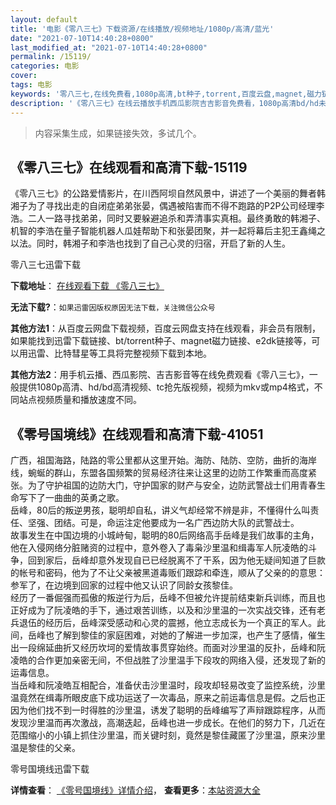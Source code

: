```yaml
---
layout: default
title: '电影《零八三七》下载资源/在线播放/视频地址/1080p/高清/蓝光'
date: "2021-07-10T14:40:28+0800"
last_modified_at: "2021-07-10T14:40:28+0800"
permalink: /15119/
categories: 电影
cover:
tags: 电影
keywords: '零八三七,在线免费看,1080p高清,bt种子,torrent,百度云盘,magnet,磁力链,迅雷下载资源'
description: '《零八三七》在线云播放手机西瓜影院吉吉影音免费看，1080p高清bd/hd未删减完整版和tc抢先枪版，mkv/mp4格式，附带bt/torrent种子、magnet/磁力链、百度云盘、网盘资源迅雷下载链接'
---
```


>内容采集生成，如果链接失效，多试几个。


## 《零八三七》在线观看和高清下载-15119

《零八三七》的公路爱情影片，在川西阿坝自然风景中，讲述了一个美丽的舞者韩湘子为了寻找出走的自闭症弟弟张晏，偶遇被陷害而不得不跑路的P2P公司经理李浩。二人一路寻找弟弟，同时又要躲避追杀和弄清事实真相。最终勇敢的韩湘子、机智的李浩在量子智能机器人瓜娃帮助下和张晏团聚，并一起将幕后主犯王鑫绳之以法。同时，韩湘子和李浩也找到了自己心灵的归宿，开启了新的人生。


零八三七迅雷下载

**下载地址**： [在线观看下载 《零八三七》](https://www.993dy.com//vod-detail-id-34228.html) 


**无法下载?**：`如果迅雷因版权原因无法下载，关注微信公众号 `

**其他方法1**：从百度云网盘下载视频，百度云网盘支持在线观看，非会员有限制，如果能找到迅雷下载链接、bt/torrent种子、magnet磁力链接、e2dk链接等，可以用迅雷、比特彗星等工具将完整视频下载到本地。

**其他方法2**：用手机云播、西瓜影院、吉吉影音等在线免费观看《零八三七》，一般提供1080p高清、hd/bd高清视频、tc抢先版视频，视频为mkv或mp4格式，不同站点视频质量和播放速度不同。


## 《零号国境线》在线观看和高清下载-41051

广西，祖国海路，陆路的零公里都从这里开始。海防、陆防、空防，曲折的海岸线，蜿蜒的群山，东盟各国频繁的贸易经济往来让这里的边防工作繁重而高度紧张。为了守护祖国的边防大门，守护国家的财产与安全，边防武警战士们用青春生命写下了一曲曲的英勇之歌。<br />岳峰，80后的叛逆男孩，聪明却自私，讲义气却经常不辨是非，不懂得什么叫责任、坚强、团结。可是，命运注定他要成为一名广西边防大队的武警战士。<br />故事发生在中国边境的小城峙甸，聪明的80后网络高手岳峰是我们故事的主角，他在入侵网络分脏赌资的过程中，意外卷入了毒枭沙里温和缉毒军人阮凌皓的斗争，回到家后，岳峰却意外发现自已已经脱离不了干系，因为他无疑间知道了巨款的帐号和密码，他为了不让父亲被黑道毒贩们跟踪和牵连，顺从了父亲的的意思：参军了，在边境到回家的过程中他又认识了同龄女孩黎佳。<br />经历了一番倔强而孤傲的叛逆行为后，岳峰不但被允许提前结束新兵训练，而且也正好成为了阮凌皓的手下，通过艰苦训练，以及和沙里温的一次实战交锋，还有老兵退伍的经历后，岳峰深受感动和心灵的震撼，他立志成长为一个真正的军人。此间，岳峰也了解到黎佳的家庭困难，对她的了解进一步加深，也产生了感情，催生出一段绵延曲折又经历坎坷的爱情故事贯穿始终。而面对沙里温的反扑，岳峰和阮凌皓的合作更加亲密无间，不但战胜了沙里温手下段攻的网络入侵，还发现了新的运毒信息。<br />当岳峰和阮凌皓互相配合，准备伏击沙里温时，段攻却轻易改变了监控系统，沙里温竟然在缉毒所眼皮底下成功运送了一次毒品，原来之前运毒信息是假。之后也正因为他们找不到一时得胜的沙里温，诱发了聪明的岳峰编写了声辩跟踪程序，从而发现沙里温而再次激战，高潮迭起，岳峰也进一步成长。在他们的努力下，几近在范围缩小的小镇上抓住沙里温，而关键时刻，竟然是黎佳藏匿了沙里温，原来沙里温是黎佳的父亲。<br />


零号国境线迅雷下载

**详情查看**： [《零号国境线》详情介绍](/movie/41051/)， **查看更多**：[本站资源大全](/movie/t/all/)

